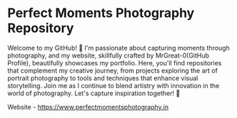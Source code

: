 # Perfect Moments Photography Repository

 Welcome to my GitHub! 📸 I'm passionate about capturing moments through photography, and my website, skillfully crafted by MrGreat-0(GitHub Profile), beautifully showcases my portfolio. Here, you'll find repositories that complement my creative journey, from projects exploring the art of portrait photography to tools and techniques that enhance visual storytelling. Join me as I continue to blend artistry with innovation in the world of photography. Let's capture inspiration together! 🌟

Website - https://www.perfectmomentsphotography.in